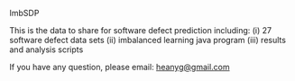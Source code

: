 ImbSDP

This is the data to share for software defect prediction including:
(i) 27 software defect data sets
(ii) imbalanced learning java program 
(iii) results and analysis scripts


If you have any question, please email: heanyg@gmail.com
